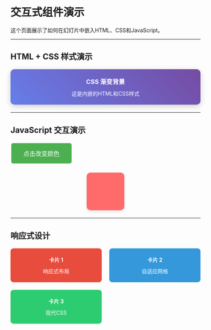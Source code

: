 # 交互式组件演示

这个页面展示了如何在幻灯片中嵌入HTML、CSS和JavaScript。

---

## HTML + CSS 样式演示

<div style="
  background: linear-gradient(45deg, #667eea 0%, #764ba2 100%);
  padding: 20px;
  border-radius: 10px;
  color: white;
  text-align: center;
  margin: 20px 0;
  box-shadow: 0 4px 15px rgba(0,0,0,0.2);
">
  <h3 style="margin: 0;">CSS 渐变背景</h3>
  <p style="margin: 10px 0 0 0;">这是内嵌的HTML和CSS样式</p>
</div>

---

## JavaScript 交互演示

<div class="interactive-demo">
  <button id="colorBtn" style="
    background: #4CAF50;
    border: none;
    color: white;
    padding: 15px 32px;
    text-align: center;
    text-decoration: none;
    display: inline-block;
    font-size: 16px;
    margin: 4px 2px;
    cursor: pointer;
    border-radius: 5px;
    transition: all 0.3s;
  ">点击改变颜色</button>
  
  <div id="colorBox" style="
    width: 100px;
    height: 100px;
    background-color: #ff6b6b;
    margin: 20px auto;
    border-radius: 10px;
    transition: all 0.5s ease;
    box-shadow: 0 4px 8px rgba(0,0,0,0.1);
  "></div>

  <script>
    (function() {
      const colors = ['#ff6b6b', '#4ecdc4', '#45b7d1', '#96ceb4', '#feca57', '#ff9ff3', '#54a0ff'];
      let colorIndex = 0;
      
      const btn = document.getElementById('colorBtn');
      const box = document.getElementById('colorBox');
      
      if (btn && box) {
        btn.addEventListener('click', function() {
          colorIndex = (colorIndex + 1) % colors.length;
          box.style.backgroundColor = colors[colorIndex];
          box.style.transform = 'scale(1.1)';
          
          setTimeout(() => {
            box.style.transform = 'scale(1)';
          }, 200);
        });
      }
    })();
  </script>
</div>

---

## 响应式设计

<div style="
  display: grid;
  grid-template-columns: repeat(auto-fit, minmax(200px, 1fr));
  gap: 20px;
  margin: 20px 0;
">
  <div style="
    background: #e74c3c;
    color: white;
    padding: 20px;
    border-radius: 8px;
    text-align: center;
  ">
    <h4 style="margin: 0;">卡片 1</h4>
    <p style="margin: 10px 0 0 0;">响应式布局</p>
  </div>
  
  <div style="
    background: #3498db;
    color: white;
    padding: 20px;
    border-radius: 8px;
    text-align: center;
  ">
    <h4 style="margin: 0;">卡片 2</h4>
    <p style="margin: 10px 0 0 0;">自适应网格</p>
  </div>
  
  <div style="
    background: #2ecc71;
    color: white;
    padding: 20px;
    border-radius: 8px;
    text-align: center;
  ">
    <h4 style="margin: 0;">卡片 3</h4>
    <p style="margin: 10px 0 0 0;">现代CSS</p>
  </div>
</div>
